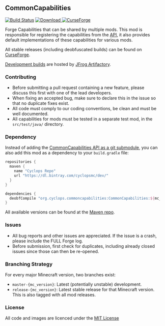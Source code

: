 ## CommonCapabilities

[![Build Status](https://travis-ci.org/CyclopsMC/CommonCapabilities.svg?branch=master-1.11)](https://travis-ci.org/CyclopsMC/CommonCapabilities)
[![Download](https://img.shields.io/maven-metadata/v/http/cyclopsmc.jfrog.io/cyclopsmc/libs-release/org/cyclops/commoncapabilities/CommonCapabilities/maven-metadata.xml.svg) ](https://cyclopsmc.jfrog.io/cyclopsmc/libs-release/org/cyclops/commoncapabilities/CommonCapabilities/)
[![CurseForge](http://cf.way2muchnoise.eu/full_247007_downloads.svg)](http://minecraft.curseforge.com/projects/247007)

Forge Capabilities that can be shared by multiple mods.
This mod is responsible for registering the capabilities from the [API](https://github.com/CyclopsMC/CommonCapabilitiesAPI),
it also provides default implementations of these capabilities for various mods.

All stable releases (including deobfuscated builds) can be found on [CurseForge](http://minecraft.curseforge.com/mc-mods/247007/files).

[Development builds](https://cyclopsmc.jfrog.io/cyclopsmc/libs-release/org/cyclops/commoncapabilities/CommonCapabilities/) are hosted by [JFrog Artifactory](https://www.jfrog.com/artifactory/).

### Contributing
* Before submitting a pull request containing a new feature, please discuss this first with one of the lead developers.
* When fixing an accepted bug, make sure to declare this in the issue so that no duplicate fixes exist.
* All code must comply to our coding conventions, be clean and must be well documented.
* All capabilities for mods must be tested in a separate test mod, in the `src/test/java/` directory. 

### Dependency

Instead of adding the [CommonCapabilities API as a git submodule](https://github.com/CyclopsMC/CommonCapabilitiesAPI#using-the-api), you can also add this mod as a dependency to your `build.gradle` file:

```gradle
repositories {
  maven {
    name "Cyclops Repo"
    url "https://dl.bintray.com/cyclopsmc/dev/"
  }
}

dependencies {
  deobfCompile "org.cyclops.commoncapabilities:CommonCapabilities:${mc_version}-${mod_version}"
}
```

All available versions can be found at the [Maven repo](https://dl.bintray.com/cyclopsmc/dev/org/cyclops/commoncapabilities/CommonCapabilities/).

### Issues
* All bug reports and other issues are appreciated. If the issue is a crash, please include the FULL Forge log.
* Before submission, first check for duplicates, including already closed issues since those can then be re-opened.

### Branching Strategy

For every major Minecraft version, two branches exist:

* `master-{mc_version}`: Latest (potentially unstable) development.
* `release-{mc_version}`: Latest stable release for that Minecraft version. This is also tagged with all mod releases.

### License
All code and images are licenced under the [MIT License](https://github.com/CyclopsMC/CommonCapabilities/blob/master-1.8/LICENSE.txt)
